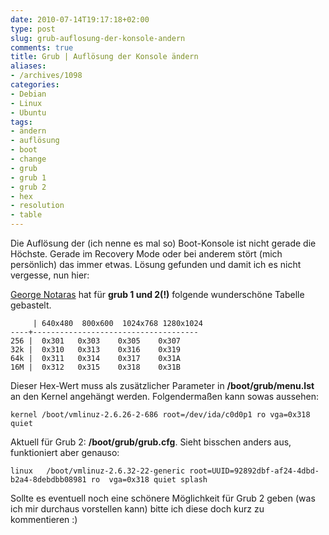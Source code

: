 ```yaml
---
date: 2010-07-14T19:17:18+02:00
type: post
slug: grub-auflosung-der-konsole-andern
comments: true
title: Grub | Auflösung der Konsole ändern
aliases:
- /archives/1098
categories:
- Debian
- Linux
- Ubuntu
tags:
- ändern
- auflösung
- boot
- change
- grub
- grub 1
- grub 2
- hex
- resolution
- table
---
```


Die Auflösung der (ich nenne es mal so) Boot-Konsole ist nicht gerade die
Höchste. Gerade im Recovery Mode oder bei anderem stört (mich persönlich)
das immer etwas.  Lösung gefunden und damit ich es nicht vergesse, nun
hier:

[George Notaras](http://www.g-loaded.eu/2005/09/30/change-the-console-resolution/)
hat für **grub 1 und 2(!)** folgende wunderschöne Tabelle gebastelt.


         | 640x480  800x600  1024x768 1280x1024
    ----+-------------------------------------
    256 |  0x301   0x303    0x305    0x307
    32k |  0x310   0x313    0x316    0x319
    64k |  0x311   0x314    0x317    0x31A
    16M |  0x312   0x315    0x318    0x31B


Dieser Hex-Wert muss als zusätzlicher Parameter in **/boot/grub/menu.lst**
an den Kernel angehängt werden. Folgendermaßen kann sowas aussehen:

```
kernel /boot/vmlinuz-2.6.26-2-686 root=/dev/ida/c0d0p1 ro vga=0x318 quiet
```

Aktuell für Grub 2: **/boot/grub/grub.cfg**. Sieht bisschen anders aus,
funktioniert aber genauso:

```
linux   /boot/vmlinuz-2.6.32-22-generic root=UUID=92892dbf-af24-4dbd-b2a4-8debdbb08981 ro  vga=0x318 quiet splash
```

Sollte es eventuell noch eine schönere Möglichkeit für Grub 2 geben (was
ich mir durchaus vorstellen kann) bitte ich diese doch kurz zu kommentieren
:)
